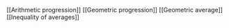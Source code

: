 [[Arithmetic progression]]
[[Geometric progression]]
[[Geometric average]]
[[Inequality of averages]]
